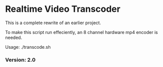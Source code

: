 # Realtime Video Transcoder

This is a complete rewrite of an earlier project.

To make this script run effeciently, an 8 channel hardware mp4 encoder is needed.

Usage: ./transcode.sh

### Version: 2.0
